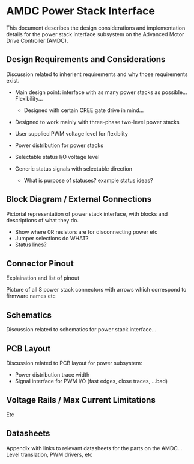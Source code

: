# AMDC Power Stack Interface

This document describes the design considerations and implementation details for the power stack interface subsystem on the Advanced Motor Drive Controller (AMDC).

## Design Requirements and Considerations

Discussion related to inherient requirements and why those requirements exist.

- Main design point: interface with as many power stacks as possible... Flexibility...
  - Designed with certain CREE gate drive in mind...

- Designed to work mainly with three-phase two-level power stacks
- User supplied PWM voltage level for flexiblity
- Power distribution for power stacks
- Selectable status I/O voltage level
- Generic status signals with selectable direction
  - What is purpose of statuses? example status ideas?

## Block Diagram / External Connections

Pictorial representation of power stack interface, with blocks and descriptions of what they do.
- Show where 0R resistors are for disconnecting power etc
- Jumper selections do WHAT?
- Status lines?

## Connector Pinout

Explaination and list of pinout

Picture of all 8 power stack connectors with arrows which correspond to firmware names etc

## Schematics

Discussion related to schematics for power stack interface...

## PCB Layout

Discussion related to PCB layout for power subsystem:
- Power distribution trace width
- Signal interface for PWM I/O (fast edges, close traces, ...bad)

## Voltage Rails / Max Current Limitations

Etc

## Datasheets

Appendix with links to relevant datasheets for the parts on the AMDC... Level translation, PWM drivers, etc
